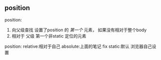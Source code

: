 ## position

position:

1. 向父级查找 设置了position 的 *第一个* 元素，
如果没有相对于整个body
2. 相对于 父级 第一个非static 定位的元素

position:
relative:相对于自己
absolute:上面的笔记
fix
static:默认 浏览器自己设置
